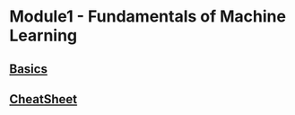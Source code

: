 # Module1 - Fundamentals of Machine Learning

## [Basics](https://github.com/pawan-mittal/DataScience/blob/machine-learning-python/module1-fundamentals-of-machine-learning/basics.md "Basics")

## [CheatSheet](https://github.com/pawan-mittal/DataScience/blob/machine-learning-python/module1-fundamentals-of-machine-learning/cheat-sheet.md "CheatSheet")

